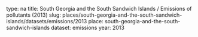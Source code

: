 type: na
title: South Georgia and the South Sandwich Islands / Emissions of pollutants (2013)
slug: places/south-georgia-and-the-south-sandwich-islands/datasets/emissions/2013
place: south-georgia-and-the-south-sandwich-islands
dataset: emissions
year: 2013
